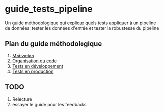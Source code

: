 # guide_tests_pipeline

Un guide méthodologique qui explique quels tests appliquer à un pipeline de données: tester les données d'entrée et tester la robustesse du pipeline

## Plan du guide méthodologique

1. [Motivation](parts/1_motivation.md)
2. [Organisation du code](parts/2_organisation_code.md)
3. [Tests en développement](parts/3_test_dev.md)
4. [Tests en production](parts/4_test_prod.md)

TODO
----
1. Relecture
2. essayer le guide pour les feedbacks
